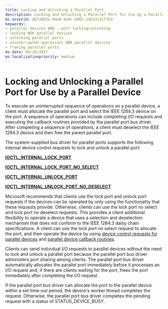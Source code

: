 ```yaml
---
title: Locking and Unlocking a Parallel Port
description: Locking and Unlocking a Parallel Port for Use by a Parallel Device
ms.assetid: dbfa962e-9de8-4a9c-b962-24b53c41f35d
keywords:
- parallel devices WDK , port locking/unlocking
- locking WDK parallel devices
- unlocking parallel ports
- uninterrupted operations WDK parallel devices
- freeing parallel ports
ms.date: 04/20/2017
ms.localizationpriority: medium
---
```


# Locking and Unlocking a Parallel Port for Use by a Parallel Device





To execute an uninterrupted sequence of operations on a parallel device, a client must allocate the parallel port and select the IEEE 1284.3 device on the port. A sequence of operations can include completing I/O requests and executing the callback routines provided by the parallel port bus driver. After completing a sequence of operations, a client must deselect the IEEE 1284.3 device and then free the parent parallel port.

The system-supplied bus driver for parallel ports supports the following internal device control requests to lock and unlock a parallel port:

[**IOCTL\_INTERNAL\_LOCK\_PORT**](/windows-hardware/drivers/ddi/parallel/ni-parallel-ioctl_internal_lock_port)

[**IOCTL\_INTERNAL\_LOCK\_PORT\_NO\_SELECT**](/windows-hardware/drivers/ddi/parallel/ni-parallel-ioctl_internal_lock_port_no_select)

[**IOCTL\_INTERNAL\_UNLOCK\_PORT**](/windows-hardware/drivers/ddi/parallel/ni-parallel-ioctl_internal_unlock_port)

[**IOCTL\_INTERNAL\_UNLOCK\_PORT\_NO\_DESELECT**](/windows-hardware/drivers/ddi/parallel/ni-parallel-ioctl_internal_unlock_port_no_deselect)

Microsoft recommends that clients use the lock port and unlock port requests if the devices can be operated by only using the functionality that these requests provide. Otherwise, clients can use the lock port no select and lock port no deselect requests. This provides a client additional flexibility to operate a device that uses a selection and deselection mechanism that does not conform to the IEEE 1284.3 daisy chain specifications. A client can use the lock port no select request to allocate the port, and then operate the device by using [device control requests for parallel devices](/windows-hardware/drivers/ddi/index) and [parallel device callback routines](/windows-hardware/drivers/ddi/index).

Clients can send individual I/O requests to parallel devices without the need to lock and unlock a parallel port because the parallel port bus driver administers port sharing among clients. The parallel port bus driver automatically allocates the parallel port immediately before it processes an I/O request and, if there are clients waiting for the port, frees the port immediately after completing the I/O request.

If the parallel port bus driver can allocate the port to the parallel device within a set time-out period, the device's worker thread completes the request. Otherwise, the parallel port bus driver completes the pending request with a status of STATUS\_DEVICE\_BUSY.

 

